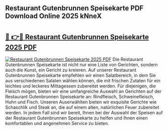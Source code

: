 ## Restaurant Gutenbrunnen Speisekarte PDF Download Online 2025 kNneX

# <h2><a href="http://gc8zql.nevu.top/?p=Restaurant+Gutenbrunnen+Speisekarte">🔗 👉🔴 Restaurant Gutenbrunnen Speisekarte 2025 PDF</a></h2>

[![Restaurant Gutenbrunnen Speisekarte 2025 PDF](https://i.imgur.com/dBaPXMq.png)](http://gc8zql.nevu.top/?p=Restaurant+Gutenbrunnen+Speisekarte)
Die Restaurant Gutenbrunnen Speisekarte ist nicht nur eine Liste von Gerichten, sondern auch die Kunst, ein Gericht zu kreieren. Auf unserer Restaurant Gutenbrunnen Speisekarte empfehlen wir einen Salatbereich, in dem Sie aus verschiedenen Salaten wählen können, die mit frischen Zutaten für ein leichtes und leckeres Mittagessen zubereitet werden. Für diejenigen, die Fleisch mögen, bieten wir eine umfangreiche Auswahl an Gerichten auf der Restaurant Gutenbrunnen Speisekarte an: Rindfleisch, Schweinefleisch, Huhn und Fisch. Unseren Auserwählten bieten wir exquisite Gerichte wie Schaschlik und Steak an, die auf einem alten, natürlichen Feuer zubereitet werden. In jedem Fall sind wir bereit, Ihnen bei der Auswahl der Speisen auf der Restaurant Gutenbrunnen Speisekarte zu helfen und Ihnen einen komfortablen und angenehmen Service zu bieten.
